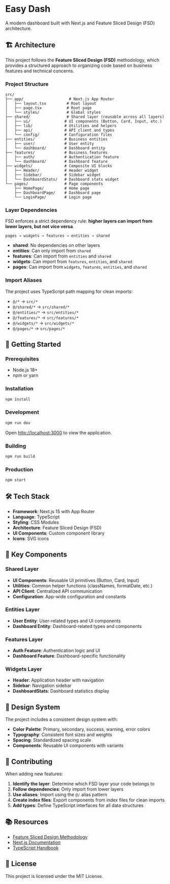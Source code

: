 # Easy Dash

A modern dashboard built with Next.js and Feature Sliced Design (FSD) architecture.

## 🏗️ Architecture

This project follows the **Feature Sliced Design (FSD)** methodology, which provides a structured approach to organizing code based on business features and technical concerns.

### Project Structure

```
src/
├── app/                    # Next.js App Router
│   ├── layout.tsx         # Root layout
│   ├── page.tsx           # Root page
│   └── styles/            # Global styles
├── shared/                # Shared layer (reusable across all layers)
│   ├── ui/               # UI components (Button, Card, Input, etc.)
│   ├── lib/              # Utilities and helpers
│   ├── api/              # API client and types
│   └── config/           # Configuration files
├── entities/             # Business entities
│   ├── user/             # User entity
│   └── dashboard/        # Dashboard entity
├── features/             # Business features
│   ├── auth/             # Authentication feature
│   └── dashboard/        # Dashboard feature
├── widgets/              # Composite UI blocks
│   ├── Header/           # Header widget
│   ├── Sidebar/          # Sidebar widget
│   └── DashboardStats/   # Dashboard stats widget
└── pages/                # Page components
    ├── HomePage/         # Home page
    ├── DashboardPage/    # Dashboard page
    └── LoginPage/        # Login page
```

### Layer Dependencies

FSD enforces a strict dependency rule: **higher layers can import from lower layers, but not vice versa**.

```
pages → widgets → features → entities → shared
```

- **shared**: No dependencies on other layers
- **entities**: Can only import from `shared`
- **features**: Can import from `entities` and `shared`
- **widgets**: Can import from `features`, `entities`, and `shared`
- **pages**: Can import from `widgets`, `features`, `entities`, and `shared`

### Import Aliases

The project uses TypeScript path mapping for clean imports:

- `@/*` → `src/*`
- `@/shared/*` → `src/shared/*`
- `@/entities/*` → `src/entities/*`
- `@/features/*` → `src/features/*`
- `@/widgets/*` → `src/widgets/*`
- `@/pages/*` → `src/pages/*`

## 🚀 Getting Started

### Prerequisites

- Node.js 18+ 
- npm or yarn

### Installation

```bash
npm install
```

### Development

```bash
npm run dev
```

Open [http://localhost:3000](http://localhost:3000) to view the application.

### Building

```bash
npm run build
```

### Production

```bash
npm start
```

## 🛠️ Tech Stack

- **Framework**: Next.js 15 with App Router
- **Language**: TypeScript
- **Styling**: CSS Modules
- **Architecture**: Feature Sliced Design (FSD)
- **UI Components**: Custom component library
- **Icons**: SVG icons

## 📁 Key Components

### Shared Layer

- **UI Components**: Reusable UI primitives (Button, Card, Input)
- **Utilities**: Common helper functions (classNames, formatDate, etc.)
- **API Client**: Centralized API communication
- **Configuration**: App-wide configuration and constants

### Entities Layer

- **User Entity**: User-related types and UI components
- **Dashboard Entity**: Dashboard-related types and components

### Features Layer

- **Auth Feature**: Authentication logic and UI
- **Dashboard Feature**: Dashboard-specific functionality

### Widgets Layer

- **Header**: Application header with navigation
- **Sidebar**: Navigation sidebar
- **DashboardStats**: Dashboard statistics display

## 🎨 Design System

The project includes a consistent design system with:

- **Color Palette**: Primary, secondary, success, warning, error colors
- **Typography**: Consistent font sizes and weights
- **Spacing**: Standardized spacing scale
- **Components**: Reusable UI components with variants

## 📝 Contributing

When adding new features:

1. **Identify the layer**: Determine which FSD layer your code belongs to
2. **Follow dependencies**: Only import from lower layers
3. **Use aliases**: Import using the `@/` alias pattern
4. **Create index files**: Export components from index files for clean imports
5. **Add types**: Define TypeScript interfaces for all data structures

## 📚 Resources

- [Feature Sliced Design Methodology](https://feature-sliced.design/)
- [Next.js Documentation](https://nextjs.org/docs)
- [TypeScript Handbook](https://www.typescriptlang.org/docs/)

## 📄 License

This project is licensed under the MIT License.
